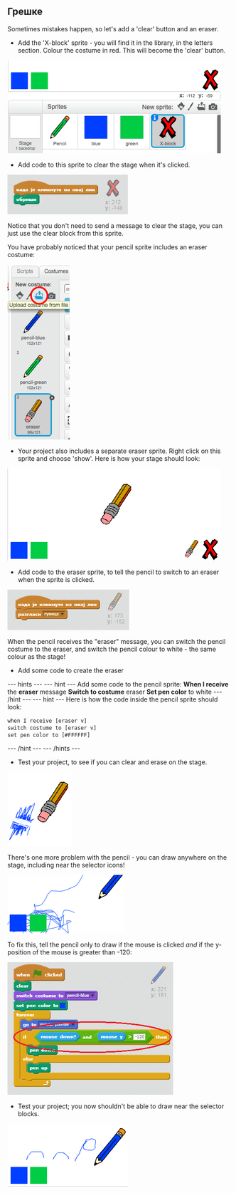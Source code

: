 ## Грешке

Sometimes mistakes happen, so let's add a 'clear' button and an eraser.

+ Add the 'X-block' sprite - you will find it in the library, in the letters section. Colour the costume in red. This will become the 'clear' button.

![слика екрана](images/paint-x.png)

+ Add code to this sprite to clear the stage when it's clicked.

![Обриши позорницу](images/clear-stage.png)

Notice that you don't need to send a message to clear the stage, you can just use the clear block from this sprite.

You have probably noticed that your pencil sprite includes an eraser costume:

![слика екрана](images/paint-eraser-costume.png)

+ Your project also includes a separate eraser sprite. Right click on this sprite and choose 'show'. Here is how your stage should look:

![слика екрана](images/paint-eraser-stage.png)

+ Add code to the eraser sprite, to tell the pencil to switch to an eraser when the sprite is clicked.

![Разгласи гумица](images/broadcast-eraser.png)

When the pencil receives the "eraser" message, you can switch the pencil costume to the eraser, and switch the pencil colour to white - the same colour as the stage!

+ Add some code to create the eraser

\--- hints \--- \--- hint \--- Add some code to the pencil sprite: **When I receive** the **eraser** message **Switch to costume** eraser **Set pen color** to white \--- /hint \--- \--- hint \--- Here is how the code inside the pencil sprite should look:

```blocks
when I receive [eraser v]
switch costume to [eraser v]
set pen color to [#FFFFFF]
```

\--- /hint \--- \--- /hints \---

+ Test your project, to see if you can clear and erase on the stage.

![слика екрана](images/paint-erase-test.png)

There's one more problem with the pencil - you can draw anywhere on the stage, including near the selector icons!

![слика екрана](images/paint-draw-problem.png)

To fix this, tell the pencil only to draw if the mouse is clicked *and* if the y-position of the mouse is greater than -120:

![слика екрана](images/pencil-gt-code.png)

+ Test your project; you now shouldn't be able to draw near the selector blocks.

![слика екрана](images/paint-fixed.png)